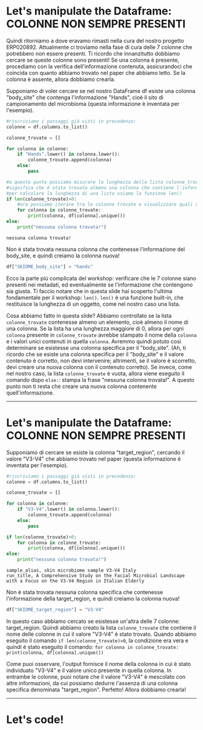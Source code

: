 # Let's manipulate the Dataframe: COLONNE NON SEMPRE PRESENTI

Quindi ritorniamo a dove eravamo rimasti nella cura del nostro progetto ERP020892.
Attualmente ci troviamo nella fase di cura delle 7 colonne che potrebbero non essere presenti. Ti ricordo che innanzitutto dobbiamo cercare se queste colonne sono presenti! Se una colonna è presente, procediamo con la verifica dell'informazione contenuta, assicurandoci che coincida con quanto abbiamo trovato nel paper che abbiamo letto. Se la colonna è assente, allora dobbiamo crearla.

Supponiamo di voler cercare se nel nostro DataFrame df esiste una colonna "body_site" che contenga l'informazione "Hands", cioè il sito di campionamento del microbioma (questa informazione è inventata per l'esempio).

```python
#riscriviamo i passaggi già visti in precedenza:
colonne = df.columns.to_list()

colonne_trovate = []

for colonna in colonne:
    if "Hands".lower() in colonna.lower():
        colonne_trovate.append(colonna)
    else:
        pass

#a questo punto possiamo misurare la lunghezza della lista colonne_trovate: se la lunghezza è maggiore di 0 
#significa che è stata trovata almeno una colonna che contiene l'informazione che stiamo cercando!
#per calcolare la lunghezza di una lista usiamo la funzione len()
if len(colonne_trovate)>0:
    #ora possiamo iterare tra le colonne trovate e visualizzare quali valori unici contiene. Questa fase è cruciale per comprendere se l'informazione ricercata, come ad esempio "Hands", è contenuta in una colonna dedicata al body_site oppure se è mescolata con altre informazioni. In quest'ultimo caso dovremo noi creare la colonna specifica per il body_site che ti ricordo essere "SKIOME_body_site"
    for colonna in colonne_trovate:
        print(colonna, df[colonna].unique())
else:
    print("nessuna colonna trovata!")

```

```out
nessuna colonna trovata!
```

Non è stata trovata nessuna colonna che contenesse l'informazione del body_site, e quindi creiamo la colonna nuova!

```python
df["SKIOME_body_site"] = "hands"
```

Ecco la parte più complicata del workshop: verificare che le 7 colonne siano presenti nei metadati, ed eventualmente se l'informazione che contengono sia giusta. Ti faccio notare che in questa slide hai scoperto l'ultima fondamentale per il workshop: `len()`. `len()` è una funzione built-in, che restituisce la lunghezza di un oggetto, come nel nostro caso una lista. 

Cosa abbiamo fatto in questa slide? Abbiamo controllato se la lista `colonne_trovate` contenesse almeno un elemento, cioè almeno il nome di una colonna. Se la lista ha una lunghezza maggiore di 0, allora per ogni `colonna` presente in `colonne_trovate` avrebbe stampato il nome della `colonna` e i valori unici contenuti in quella `colonna`. Avremmo quindi potuto così determinare se esistesse una colonna specifica per il "body_site". (Ah, ti ricordo che se esiste una colonna specifica per il "body_site" e il valore contenuto è corretto, non devi intervenire; altrimenti, se il valore è scorretto, devi creare una nuova colonna con il contenuto corretto). Se invece, come nel nostro caso, la lista `colonne_trovate` è vuota, allora viene eseguito il comando dopo `else:`: stampa la frase "nessuna colonna trovata!". A questo punto non ti resta che creare una nuova colonna contenente quell'informazione.

---

# Let's manipulate the Dataframe: COLONNE NON SEMPRE PRESENTI

Supponiamo di cercare se esiste la colonna "target_region", cercando il valore "V3-V4" che abbiamo trovato nel paper (questa informazione è inventata per l'esempio).

```python
#riscriviamo i passaggi già visti in precedenza:
colonne = df.columns.to_list()

colonne_trovate = []

for colonna in colonne:
    if "V3-V4".lower() in colonna.lower():
        colonne_trovate.append(colonna)
    else:
        pass

if len(colonne_trovate)>0:
    for colonna in colonne_trovate:
        print(colonna, df[colonna].unique())
else:
    print("nessuna colonna trovata!")

```

```out
sample_alias, skin microbiome sample V3-V4 Italy
run_title, A Comprehensive Study on the Facial Microbial Landscape with a Focus on the V3-V4 Region in Italian Elderly
```

Non è stata trovata nessuna colonna specifica che contenesse l'informazione della target_region, e quindi creiamo la colonna nuova!

```python
df["SKIOME_target_region"] = "V3-V4"
```

In questo caso abbiamo cercato se esistesse un'altra delle 7 colonne: target_region. Quindi abbiamo creato la lista `colonne_trovate` che contiene il nome delle colonne in cui il valore "V3-V4" è stato trovato. Quando abbiamo eseguito il comando `if len(colonne_trovate)>0`, la condizione era vera e quindi è stato eseguito il comando:
`for colonna in colonne_trovate:
    print(colonna, df[colonna].unique())`

Come puoi osservare, l'output fornisce il nome della colonna in cui è stato individuato "V3-V4" e il valore unico presente in quella colonna. In entrambe le colonne, puoi notare che il valore "V3-V4" è mescolato con altre informazioni, da cui possiamo dedurre l'assenza di una colonna specifica denominata "target_region". Perfetto! Allora dobbiamo crearla!

---

# Let's code!

